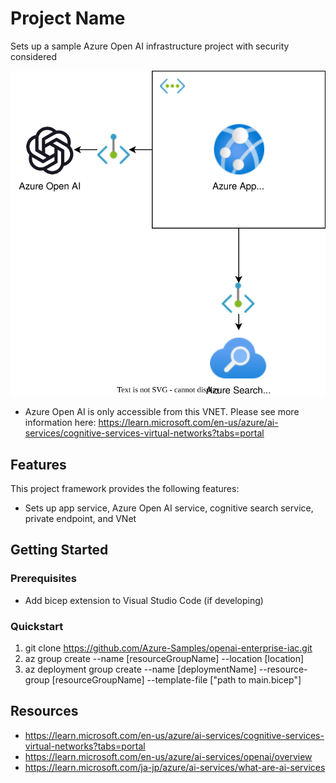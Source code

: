 # Project Name

Sets up a sample Azure Open AI infrastructure project with security considered

![image](openaidiagrampe.svg)

- Azure Open AI is only accessible from this VNET. Please see more information here: https://learn.microsoft.com/en-us/azure/ai-services/cognitive-services-virtual-networks?tabs=portal

## Features

This project framework provides the following features:

- Sets up app service, Azure Open AI service, cognitive search service, private endpoint, and VNet

## Getting Started

### Prerequisites

- Add bicep extension to Visual Studio Code (if developing)

### Quickstart

1. git clone https://github.com/Azure-Samples/openai-enterprise-iac.git
2. az group create --name [resourceGroupName] --location [location]
3. az deployment group create --name [deploymentName] --resource-group [resourceGroupName] --template-file ["path to main.bicep"]

## Resources

- https://learn.microsoft.com/en-us/azure/ai-services/cognitive-services-virtual-networks?tabs=portal
- https://learn.microsoft.com/en-us/azure/ai-services/openai/overview
- https://learn.microsoft.com/ja-jp/azure/ai-services/what-are-ai-services
